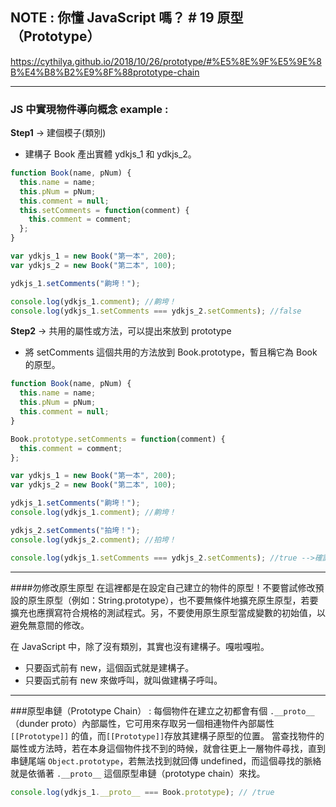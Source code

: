 ## NOTE : 你懂 JavaScript 嗎？ # 19 原型（Prototype）

https://cythilya.github.io/2018/10/26/prototype/#%E5%8E%9F%E5%9E%8B%E4%B8%B2%E9%8F%88prototype-chain

---

### JS 中實現物件導向概念 example :

**Step1** -> 建個模子(類別)

- 建構子 Book 產出實體 ydkjs_1 和 ydkjs_2。

```js
function Book(name, pNum) {
  this.name = name;
  this.pNum = pNum;
  this.comment = null;
  this.setComments = function(comment) {
    this.comment = comment;
  };
}

var ydkjs_1 = new Book("第一本", 200);
var ydkjs_2 = new Book("第二本", 100);

ydkjs_1.setComments("齁垮！");

console.log(ydkjs_1.comment); //齁垮！
console.log(ydkjs_1.setComments === ydkjs_2.setComments); //false
```

**Step2** -> 共用的屬性或方法，可以提出來放到 prototype

- 將 setComments 這個共用的方法放到 Book.prototype，暫且稱它為 Book 的原型。

```js
function Book(name, pNum) {
  this.name = name;
  this.pNum = pNum;
  this.comment = null;
}

Book.prototype.setComments = function(comment) {
  this.comment = comment;
};

var ydkjs_1 = new Book("第一本", 200);
var ydkjs_2 = new Book("第二本", 100);

ydkjs_1.setComments("齁垮！");
console.log(ydkjs_1.comment); //齁垮！

ydkjs_2.setComments("拍垮！");
console.log(ydkjs_2.comment); //拍垮！

console.log(ydkjs_1.setComments === ydkjs_2.setComments); //true -->確認是同一個函式
```

---

####勿修改原生原型
在這裡都是在設定自己建立的物件的原型！不要嘗試修改預設的原生原型（例如：String.prototype），也不要無條件地擴充原生原型，若要擴充也應撰寫符合規格的測試程式。另，不要使用原生原型當成變數的初始值，以避免無意間的修改。

在 JavaScript 中，除了沒有類別，其實也沒有建構子。嘎啦嘎啦。

- 只要函式前有 new，這個函式就是建構子。
- 只要函式前有 new 來做呼叫，就叫做建構子呼叫。

---

###原型串鏈（Prototype Chain） :
每個物件在建立之初都會有個 `.__proto__`（dunder proto）內部屬性，它可用來存取另一個相連物件內部屬性` [[Prototype]]` 的值，而`[[Prototype]]`存放其建構子原型的位置。
當查找物件的屬性或方法時，若在本身這個物件找不到的時候，就會往更上一層物件尋找，直到串鏈尾端 `Object.prototype`，若無法找到就回傳 undefined，而這個尋找的脈絡就是依循著 `.__proto__` 這個原型串鏈（prototype chain）來找。

```js
console.log(ydkjs_1.__proto__ === Book.prototype); // /true
```
